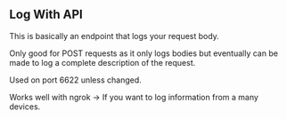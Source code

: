 Log With API
------------

This is basically an endpoint that logs your request body.

Only good for POST requests as it only logs bodies but eventually can be made to log a complete description of the request.

Used on port 6622 unless changed.

Works well with ngrok -> If you want to log information from a many devices.
